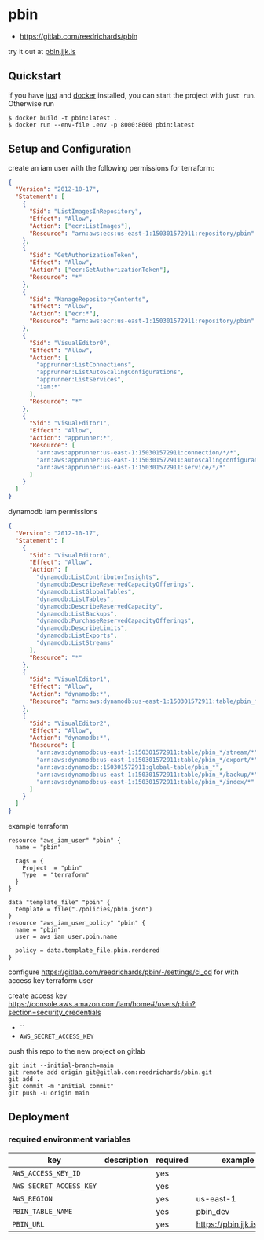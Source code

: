 # pbin

- https://gitlab.com/reedrichards/pbin

try it out at [pbin.jjk.is](https://pbin.jjk.is)

## Quickstart

if you have [just](https://github.com/casey/just) and [docker](https://docs.docker.com/get-docker/) installed, you can
start the project with `just run`. Otherwise run

```shell
$ docker build -t pbin:latest . 
$ docker run --env-file .env -p 8000:8000 pbin:latest
```

## Setup and Configuration

create an iam user with the following permissions for terraform:

```json
{
  "Version": "2012-10-17",
  "Statement": [
    {
      "Sid": "ListImagesInRepository",
      "Effect": "Allow",
      "Action": ["ecr:ListImages"],
      "Resource": "arn:aws:ecs:us-east-1:150301572911:repository/pbin"
    },
    {
      "Sid": "GetAuthorizationToken",
      "Effect": "Allow",
      "Action": ["ecr:GetAuthorizationToken"],
      "Resource": "*"
    },
    {
      "Sid": "ManageRepositoryContents",
      "Effect": "Allow",
      "Action": ["ecr:*"],
      "Resource": "arn:aws:ecr:us-east-1:150301572911:repository/pbin"
    },
    {
      "Sid": "VisualEditor0",
      "Effect": "Allow",
      "Action": [
        "apprunner:ListConnections",
        "apprunner:ListAutoScalingConfigurations",
        "apprunner:ListServices",
        "iam:*"
      ],
      "Resource": "*"
    },
    {
      "Sid": "VisualEditor1",
      "Effect": "Allow",
      "Action": "apprunner:*",
      "Resource": [
        "arn:aws:apprunner:us-east-1:150301572911:connection/*/*",
        "arn:aws:apprunner:us-east-1:150301572911:autoscalingconfiguration/*/*/*",
        "arn:aws:apprunner:us-east-1:150301572911:service/*/*"
      ]
    }
  ]
}
```

dynamodb iam permissions

```json
{
  "Version": "2012-10-17",
  "Statement": [
    {
      "Sid": "VisualEditor0",
      "Effect": "Allow",
      "Action": [
        "dynamodb:ListContributorInsights",
        "dynamodb:DescribeReservedCapacityOfferings",
        "dynamodb:ListGlobalTables",
        "dynamodb:ListTables",
        "dynamodb:DescribeReservedCapacity",
        "dynamodb:ListBackups",
        "dynamodb:PurchaseReservedCapacityOfferings",
        "dynamodb:DescribeLimits",
        "dynamodb:ListExports",
        "dynamodb:ListStreams"
      ],
      "Resource": "*"
    },
    {
      "Sid": "VisualEditor1",
      "Effect": "Allow",
      "Action": "dynamodb:*",
      "Resource": "arn:aws:dynamodb:us-east-1:150301572911:table/pbin_*"
    },
    {
      "Sid": "VisualEditor2",
      "Effect": "Allow",
      "Action": "dynamodb:*",
      "Resource": [
        "arn:aws:dynamodb:us-east-1:150301572911:table/pbin_*/stream/*",
        "arn:aws:dynamodb:us-east-1:150301572911:table/pbin_*/export/*",
        "arn:aws:dynamodb::150301572911:global-table/pbin_*",
        "arn:aws:dynamodb:us-east-1:150301572911:table/pbin_*/backup/*",
        "arn:aws:dynamodb:us-east-1:150301572911:table/pbin_*/index/*"
      ]
    }
  ]
}
```

example terraform

```hcl
resource "aws_iam_user" "pbin" {
  name = "pbin"

  tags = {
    Project  = "pbin"
    Type  = "terraform"
  }
}

data "template_file" "pbin" {
  template = file("./policies/pbin.json")
}
resource "aws_iam_user_policy" "pbin" {
  name = "pbin"
  user = aws_iam_user.pbin.name

  policy = data.template_file.pbin.rendered
}

```

configure https://gitlab.com/reedrichards/pbin/-/settings/ci_cd
for with access key terraform user

create access key https://console.aws.amazon.com/iam/home#/users/pbin?section=security_credentials

- ``
- `AWS_SECRET_ACCESS_KEY`

push this repo to the new project on gitlab

```shell
git init --initial-branch=main
git remote add origin git@gitlab.com:reedrichards/pbin.git
git add .
git commit -m "Initial commit"
git push -u origin main
```

## Deployment

### required environment variables

| key                     | description | required | example                  |
| ----------------------- | ----------- | -------- | ------------------------ |
| `AWS_ACCESS_KEY_ID`     |             | yes      |                          |
| `AWS_SECRET_ACCESS_KEY` |             | yes      |                          |
| `AWS_REGION`            |             | yes      | us-east-1                |
| `PBIN_TABLE_NAME`       |             | yes      | pbin_dev                 |
| `PBIN_URL`              |             | yes      | https://pbin.jjk.is:8000 |
